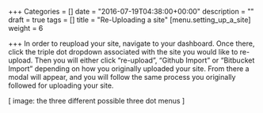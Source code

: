 +++
Categories = []
date = "2016-07-19T04:38:00+00:00"
description = ""
draft = true
tags = []
title = "Re-Uploading a site"
[menu.setting_up_a_site]
weight = 6

+++
In order to reupload your site, navigate to your dashboard. Once there, click the triple dot dropdown associated with the site you would like to re-upload. Then you will either click “re-upload”, “Github Import” or “Bitbucket Import” depending on how you originally uploaded your site. From there a modal will appear, and you will follow the same process you originally followed for uploading your site.

[ image: the three different possible three dot menus ]

